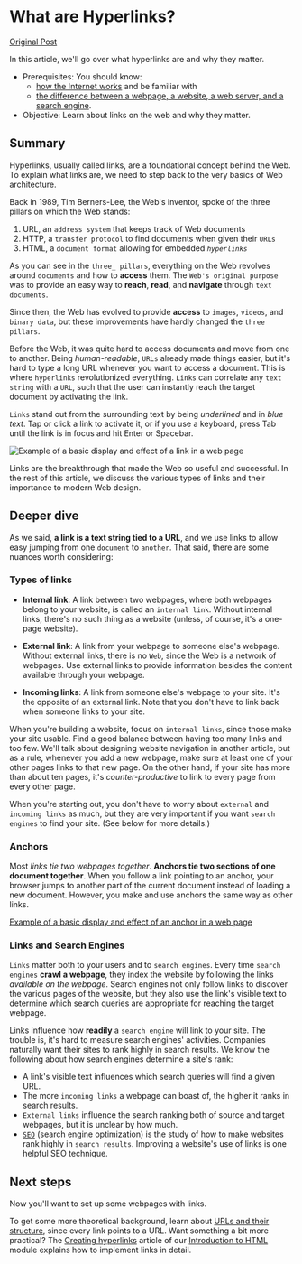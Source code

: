 # What are Hyperlinks?

[Original Post](https://developer.mozilla.org/en-US/docs/Learn/Common_questions/What_are_hyperlinks)

In this article, we'll go over what hyperlinks are and why they matter.

- Prerequisites: You should know:
    - [how the Internet works](https://developer.mozilla.org/en-US/Learn/How_the_Internet_works) and be familiar with
    - [the difference between a webpage, a website, a web server, and a search engine](https://developer.mozilla.org/en-US/docs/Learn/page_vs_site_vs_server_vs_search_engine).
- Objective: Learn about links on the web and why they matter.

## Summary

Hyperlinks, usually called links, are a foundational concept behind the Web. To explain what links are, we need to step back to the very basics of Web architecture.

Back in 1989, Tim Berners-Lee, the Web's inventor, spoke of the three pillars on which the Web stands:

1. URL, an `address system` that keeps track of Web documents
2. HTTP, a `transfer protocol` to find documents when given their `URLs`
3. HTML, a `document format` allowing for embedded _`hyperlinks`_

As you can see in the `three_ pillars`, everything on the Web revolves around `documents` and how to __access__ them. The `Web's original purpose` was to provide an easy way to __reach__, __read__, and __navigate__ through `text documents`.

Since then, the Web has evolved to provide __access__ to `images`, `videos`, and `binary data`, but these improvements have hardly changed the `three pillars`.

Before the Web, it was quite hard to access documents and move from one to another. Being _human-readable_, `URLs` already made things easier, but it's hard to type a long URL whenever you want to access a document. This is where `hyperlinks` revolutionized everything. `Links` can correlate any `text string` with a `URL`, such that the user can instantly reach the target document by activating the link.

`Links` stand out from the surrounding text by being _underlined_ and in _blue text_. Tap or click a link to activate it, or if you use a keyboard, press Tab until the link is in focus and hit Enter or Spacebar.

![Example of a basic display and effect of a link in a web page](https://mdn.mozillademos.org/files/8625/link-1.png)

Links are the breakthrough that made the Web so useful and successful. In the rest of this article, we discuss the various types of links and their importance to modern Web design.

## Deeper dive  

As we said, __a link is a text string tied to a URL__, and we use links to allow easy jumping from one `document` to `another`. That said, there are some nuances worth considering:

### Types of links

- __Internal link__:
    A link between two webpages, where both webpages belong to your website, is called an `internal link`. Without internal links, there's no such thing as a website (unless, of course, it's a one-page website).

- __External link__:
    A link from your webpage to someone else's webpage. Without external links, there is no `Web`, since the Web is a network of webpages. Use external links to provide information besides the content available through your webpage.

- __Incoming links__:
    A link from someone else's webpage to your site. It's the opposite of an external link. Note that you don't have to link back when someone links to your site.

When you're building a website, focus on `internal links`, since those make your site usable. Find a good balance between having too many links and too few. We'll talk about designing website navigation in another article, but as a rule, whenever you add a new webpage, make sure at least one of your other pages links to that new page. On the other hand, if your site has more than about ten pages, it's _counter-productive_ to link to every page from every other page.

When you're starting out, you don't have to worry about `external` and `incoming links` as much, but they are very important if you want `search engines` to find your site. (See below for more details.)

### Anchors

Most _links tie two webpages together_. __Anchors tie two sections of one document together__. When you follow a link pointing to an anchor, your browser jumps to another part of the current document instead of loading a new document. However, you make and use anchors the same way as other links.

[Example of a basic display and effect of an anchor in a web page](https://mdn.mozillademos.org/files/8627/link-2.png)

### Links and Search Engines

`Links` matter both to your users and to `search engines`. Every time `search engines` __crawl a webpage__, they index the website by following the links _available on the webpage_. Search engines not only follow links to discover the various pages of the website, but they also use the link's visible text to determine which search queries are appropriate for reaching the target webpage.

Links influence how __readily__ a `search engine` will link to your site. The trouble is, it's hard to measure search engines' activities. Companies naturally want their sites to rank highly in search results.  We know the following about how search engines determine a site's rank:

- A link's visible text influences which search queries will find a given URL.
- The more `incoming links` a webpage can boast of, the higher it ranks in search results.
- `External links` influence the search ranking both of source and target webpages, but it is unclear by how much.
- [`SEO`](http://en.wikipedia.org/wiki/Search_engine_optimization) (search engine optimization) is the study of how to make websites rank highly in `search results`. Improving a website's use of links is one helpful SEO technique.

## Next steps

Now you'll want to set up some webpages with links.

To get some more theoretical background, learn about [URLs and their structure](https://developer.mozilla.org/en-US/docs/Learn/Common_questions/What_is_a_URL), since every link points to a URL.
Want something a bit more practical? The [Creating hyperlinks](https://developer.mozilla.org/en-US/docs/Learn/HTML/Introduction_to_HTML/Creating_hyperlinks) article of our [Introduction to HTML](https://developer.mozilla.org/en-US/docs/Learn/HTML/Introduction_to_HTML) module explains how to implement links in detail.
